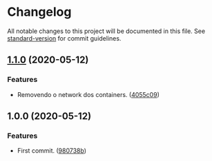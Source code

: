 # Changelog

All notable changes to this project will be documented in this file. See [standard-version](https://github.com/conventional-changelog/standard-version) for commit guidelines.

## [1.1.0](https://github.com/danielso2007/mysql_with_adminer_using_docker/compare/v1.0.0...v1.1.0) (2020-05-12)


### Features

* Removendo o network dos containers. ([4055c09](https://github.com/danielso2007/mysql_with_adminer_using_docker/commit/4055c09f0d3808c8cc3285a2cbd8ea1a9ae21f9c))

## 1.0.0 (2020-05-12)


### Features

* First commit. ([980738b](https://github.com/danielso2007/mysql_with_adminer_using_docker/commit/980738b47cd4f0fa9b5bf299991f8f4f6a6da58b))
